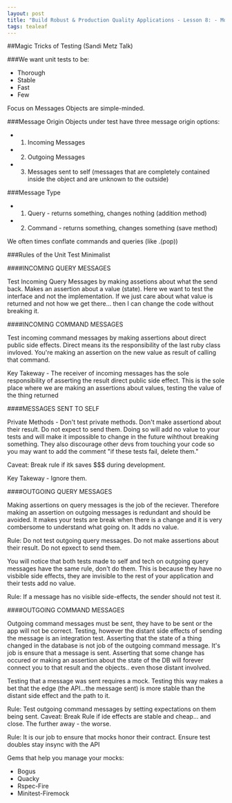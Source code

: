 ```yaml
---
layout: post
title: "Build Robust & Production Quality Applications - Lesson 8: - Mocks & Stubs"
tags: tealeaf
---
```

##Magic Tricks of Testing (Sandi Metz Talk)

###We want unit tests to be:
* Thorough
* Stable
* Fast
* Few

Focus on Messages
Objects are simple-minded.

###Message Origin
Objects under test have three message origin options:
* 1. Incoming Messages
* 2. Outgoing Messages
* 3. Messages sent to self (messages that are completely contained inside the object and are unknown to the outside)

###Message Type
* 1. Query - returns something, changes nothing (addition method)
* 2. Command - returns something, changes something (save method)

We often times conflate commands and queries (like .(pop))

###Rules of the Unit Test Minimalist

####INCOMING QUERY MESSAGES

Test Incoming Query Messages by making assetions about what the send back. Makes an assertion about a value (state). Here we want to test the interface and not the implementation. If we just care about what value is returned and not how we get there... then I can change the code without breaking it.


####INCOMING COMMAND MESSAGES

Test incoming command messages by making assertions about direct public side effects. Direct means its the responsibility of the last ruby class invloved. You're making an assertion on the new value as result of calling that command.

Key Takeway - The receiver of incoming messages has the sole responsibility of asserting the result direct public side effect. This is the sole place where we are making an assertions about values, testing the value of the thing returned


####MESSAGES SENT TO SELF

Private Methods - Don't test private methods. Don't make assertiond about their result. Do not expect to send them. Doing so will add no value to your tests and will make it impossible to change in the future wihthout breaking something. They also discourage other devs from touching your code so you may want to add the comment "if these tests fail, delete them."

Caveat: Break rule if itk saves $$$ during development.

Key Takeway - Ignore them.


####OUTGOING QUERY MESSAGES

Making assertions on query messages is the job of the reciever. Therefore making an assertion on outgoing messages is redundant and should be avoided. It makes your tests are break when there is a change and it is very combersome to understand what going on. It adds no value.

Rule: Do not test outgoing query messages. Do not make assertions about their result. Do not epxect to send them.

You will notice that both tests made to self and tech on outgoing query messages have the same rule, don't do them. This is because they have no visbible side effects, they are invisible to the rest of your application and their tests add no value.

Rule: If a message has no visible side-effects, the sender should not test it.

####OUTGOING COMMAND MESSAGES

Outgoing command messages must be sent, they have to be sent or the app will not be correct. Testing, however the distant side effects of sending the message is an integration test. Asserting that the state of a thing changed in the database is not job of the outgoing command message. It's job is ensure that a message is sent. Asserting that some change has occured or making an assertion about the state of the DB will forever connect you to that result and the objects.. even those distant involved.

Testing that a message was sent requires a mock. Testing this way makes a bet that the edge (the API...the message sent) is more stable than the distant side effect and the path to it.

Rule: Test outgoing command messages by setting expectations on them being sent. Caveat: Break Rule if ide effects are stable and cheap... and close. The further away - the worse.

Rule: It is our job to ensure that mocks honor their contract. Ensure test doubles stay insync with the API

Gems that help you manage your mocks:
* Bogus
* Quacky
* Rspec-Fire
* Minitest-Firemock



